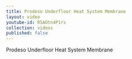 ```yaml
---
title: Prodeso Underfloor Heat System Membrane
layout: video
youtube-id: RSAOtn4P1rs
collection: videos
published: false
---
```


Prodeso Underfloor Heat System Membrane
